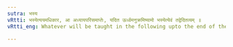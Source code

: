 ```yaml
---
sutra: भस्य
vRtti: भस्येत्ययमधिकार, आ अध्यायपरिसमाप्तेः, यदित ऊर्ध्वमनुक्रमिष्यामो भस्येत्येवं तद्वेदितव्यम् ॥
vRtti_eng: Whatever will be taught in the following upto the end of the _Adhyaya_, should be understood to apply to the nominal stems called _Bha_ (I. 4. 18), (I. 4. 19).

---
```

